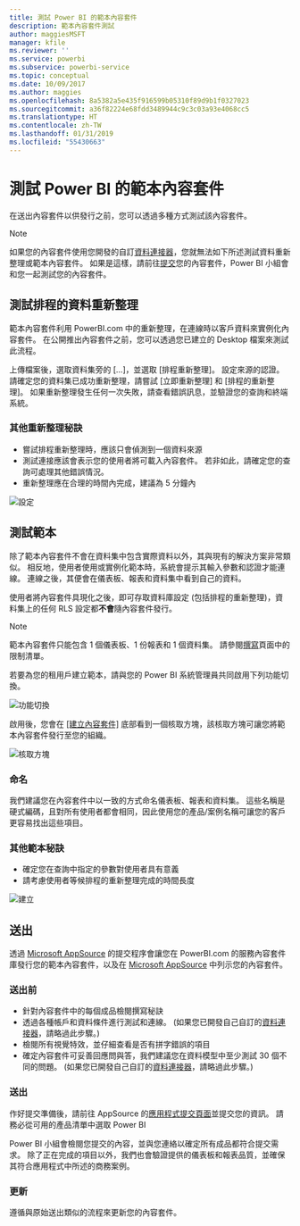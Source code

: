 ```yaml
---
title: 測試 Power BI 的範本內容套件
description: 範本內容套件測試
author: maggiesMSFT
manager: kfile
ms.reviewer: ''
ms.service: powerbi
ms.subservice: powerbi-service
ms.topic: conceptual
ms.date: 10/09/2017
ms.author: maggies
ms.openlocfilehash: 8a5382a5e435f916599b05310f89d9b1f0327023
ms.sourcegitcommit: a36f82224e68fdd3489944c9c3c03a93e4068cc5
ms.translationtype: HT
ms.contentlocale: zh-TW
ms.lasthandoff: 01/31/2019
ms.locfileid: "55430663"
---
```

# <a name="testing-template-content-packs-for-power-bi"></a>測試 Power BI 的範本內容套件
在送出內容套件以供發行之前，您可以透過多種方式測試該內容套件。  

> [!NOTE]
> 如果您的內容套件使用您開發的自訂[資料連接器](https://aka.ms/DataConnectors)，您就無法如下所述測試資料重新整理或範本內容套件。 如果是這樣，請前往[提交](#submission)您的內容套件，Power BI 小組會和您一起測試您的內容套件。
> 
> 

## <a name="testing-scheduled-data-refresh"></a>測試排程的資料重新整理
範本內容套件利用 PowerBI.com 中的重新整理，在連線時以客戶資料來實例化內容套件。 在公開推出內容套件之前，您可以透過您已建立的 Desktop 檔案來測試此流程。

上傳檔案後，選取資料集旁的 [...]，並選取 [排程重新整理]。 設定來源的認證。 請確定您的資料集已成功重新整理，請嘗試 [立即重新整理] 和 [排程的重新整理]。 如果重新整理發生任何一次失敗，請查看錯誤訊息，並驗證您的查詢和終端系統。

### <a name="additional-refresh-tips"></a>其他重新整理秘訣
* 嘗試排程重新整理時，應該只會偵測到一個資料來源  
* 測試連接應該會表示您的使用者將可載入內容套件。 若非如此，請確定您的查詢可處理其他錯誤情況。  
* 重新整理應在合理的時間內完成，建議為 5 分鐘內  

![設定](media/template-content-pack-testing/scheduledrefresh.png)

<a name="templates"></a>

## <a name="testing-templates"></a>測試範本
除了範本內容套件不會在資料集中包含實際資料以外，其與現有的解決方案非常類似。 相反地，使用者使用或實例化範本時，系統會提示其輸入參數和認證才能連線。 連線之後，其便會在儀表板、報表和資料集中看到自己的資料。 

使用者將內容套件具現化之後，即可存取資料庫設定 (包括排程的重新整理)，資料集上的任何 RLS 設定都**不會**隨內容套件發行。  

> [!NOTE]
> 範本內容套件只能包含 1 個儀表板、1 份報表和 1 個資料集。 請參閱[撰寫](template-content-pack-authoring.md#restrictions)頁面中的限制清單。 
> 
> 

若要為您的租用戶建立範本，請與您的 Power BI 系統管理員共同啟用下列功能切換。 

![功能切換](media/template-content-pack-testing/featureswitch.png)

啟用後，您會在 [[建立內容套件]](https://app.powerbi.com/groups/me/publish-content/) 底部看到一個核取方塊，該核取方塊可讓您將範本內容套件發行至您的組織。 

![核取方塊](media/template-content-pack-testing/checkbox.png)

### <a name="naming"></a>命名
我們建議您在內容套件中以一致的方式命名儀表板、報表和資料集。 這些名稱是硬式編碼，且對所有使用者都會相同，因此使用您的產品/案例名稱可讓您的客戶更容易找出這些項目。

### <a name="additional-template-tips"></a>其他範本秘訣
* 確定您在查詢中指定的參數對使用者具有意義
* 請考慮使用者等候排程的重新整理完成的時間長度

![建立](media/template-content-pack-testing/createtemplate.png)

<a name="submission"></a>

## <a name="submission"></a>送出
透過 [Microsoft AppSource](https://appsource.microsoft.com/partners/list-an-app) 的提交程序會讓您在 PowerBI.com 的服務內容套件庫發行您的範本內容套件，以及在 [Microsoft AppSource](http://appsource.microsoft.com) 中列示您的內容套件。

### <a name="before-submission"></a>送出前
* 針對內容套件中的每個成品檢閱撰寫秘訣
* 透過各種帳戶和資料條件進行測試和連線。 (如果您已開發自己自訂的[資料連接器](https://aka.ms/DataConnectors)，請略過此步驟。)
* 檢閱所有視覺特效，並仔細查看是否有拼字錯誤的項目
* 確定內容套件可妥善回應問與答，我們建議您在資料模型中至少測試 30 個不同的問題。 (如果您已開發自己自訂的[資料連接器](https://aka.ms/DataConnectors)，請略過此步驟。)

### <a name="submission"></a>送出
作好提交準備後，請前往 AppSource 的[應用程式提交頁面](https://appsource.microsoft.com/partners/list-an-app)並提交您的資訊。 請務必從可用的產品清單中選取 Power BI

Power BI 小組會檢閱您提交的內容，並與您連絡以確定所有成品都符合提交需求。 除了正在完成的項目以外，我們也會驗證提供的儀表板和報表品質，並確保其符合應用程式中所述的商務案例。

### <a name="updates"></a>更新
遵循與原始送出類似的流程來更新您的內容套件。 

